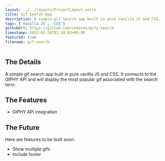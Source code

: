 ```yaml
---
layout: ../../layouts/ProjectLayout.astro
title: Gif Search App
description: A simple gif search app built in pure vanilla JS and CSS. It connects to the GIPHY API.
tags: ['Vanilla JS', 'CSS']
githubUrl: https://github.com/ceeoreo/gify-search
timestamp: 2025-02-24T02:39:03+00:00
featured: true
filename: gif-search
---
```


## The Details

A simple gif search app built in pure vanilla JS and CSS. It connects to the GIPHY API and will display the most popular gif associated with the search term.

## The Features

- GIPHY API integration

## The Future

Here are features to be built soon:

- Show multiple gifs
- Include footer
